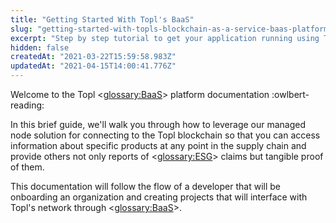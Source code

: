 ```yaml
---
title: "Getting Started With Topl's BaaS"
slug: "getting-started-with-topls-blockchain-as-a-service-baas-platform"
excerpt: "Step by step tutorial to get your application running using Topl's state of the art BaaS offerings!"
hidden: false
createdAt: "2021-03-22T15:59:58.983Z"
updatedAt: "2021-04-15T14:00:41.776Z"
---
```

Welcome to the Topl <<glossary:BaaS>> platform documentation :owlbert-reading: 

In this brief guide, we'll walk you through how to leverage our managed node solution for connecting to the Topl blockchain so that you can access information about specific products at any point in the supply chain and provide others not only reports of <<glossary:ESG>> claims but tangible proof of them. 

This documentation will follow the flow of a developer that will be onboarding an organization and creating projects that will interface with Topl's network through <<glossary:BaaS>>.